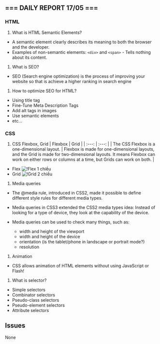 ## === DAILY REPORT 17/05 ===

### HTML
1. What is HTML Semantic Elements?
- A semantic element clearly describes its meaning to both the browser and the developer.
- Examples of non-semantic elements: `<div>` and `<span>` - Tells nothing about its content.

1. What is SEO?
- SEO (Search engine optimization) is the process of improving your website so that is achieve a higher ranking in search engine

1. How to optimize SEO for HTML?
- Using title tag
- Fine-Tune Meta Description Tags
- Add alt tags in images
- Use semantic elements
- etc...

### CSS
1. CSS Flexbox, Grid
   | Flexbox | Grid |
   | :---: | :---: |
   | The CSS Flexbox is a one-dimensional layout. | Flexbox is made for one-dimensional layouts, and the Grid is made for two-dimensional layouts. It means Flexbox can work on either rows or columns at a time, but Grids can work on both. |

- Flex
  ![!Flex 1 chiều](https://images.viblo.asia/d4ac0aa6-cfb6-4ee3-8dbb-9e8896da2fc5.png)
- Grid
  ![!Grid 2 chiều](https://images.viblo.asia/2b7b1eea-6e01-4266-af91-0e167d36fcb4.png)

1. Media queries

- The @media rule, introduced in CSS2, made it possible to define different style rules for different media types.
- Media queries in CSS3 extended the CSS2 media types idea: Instead of looking for a type of device, they look at the capability of the device.

- Media queries can be used to check many things, such as:
  - width and height of the viewport
  - width and height of the device
  - orientation (is the tablet/phone in landscape or portrait mode?)
  - resolution

1. Animation

- CSS allows animation of HTML elements without using JavaScript or Flash!

1. What is selector?

- Simple selectors
- Combinator selectors
- Pseudo-class selectors
- Pseudo-element selectors
- Attribute selectors

## Issues
None
